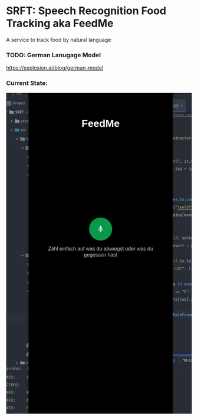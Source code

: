 # SRFT: Speech Recognition Food Tracking aka FeedMe
A service to track food by natural language


### TODO: German Lanugage Model
https://explosion.ai/blog/german-model


### Current State:
![webapp](./example.gif)